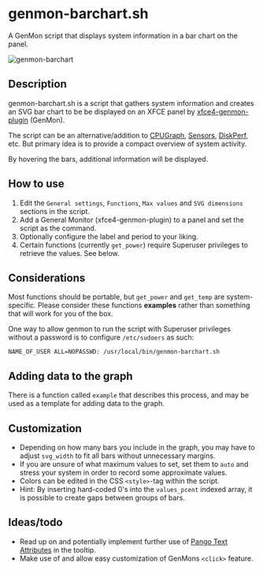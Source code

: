 # genmon-barchart.sh
A GenMon script that displays system information in a bar chart on the panel.

![genmon-barchart](https://user-images.githubusercontent.com/51061686/149675374-45d7606a-7d44-4fc5-aa24-e8ec70bf4e45.gif)

## Description
genmon-barchart.sh is a script that gathers system information and creates an SVG bar chart to be be displayed on an XFCE panel by [xfce4-genmon-plugin](https://gitlab.xfce.org/panel-plugins/xfce4-genmon-plugin) (GenMon).

The script can be an alternative/addition to [CPUGraph](https://docs.xfce.org/panel-plugins/xfce4-cpugraph-plugin/start), [Sensors](https://docs.xfce.org/panel-plugins/xfce4-sensors-plugin/start), [DiskPerf](https://docs.xfce.org/panel-plugins/xfce4-diskperf-plugin/start), etc. But primary idea is to provide a compact overview of system activity.

By hovering the bars, additional information will be displayed.

## How to use
1. Edit the ``General settings``, ``Functions``, ``Max values`` and ``SVG dimensions`` sections in the script.
2. Add a General Monitor (xfce4-genmon-plugin) to a panel and set the script as the command.
3. Optionally configure the label and period to your liking.
4. Certain functions (currently ``get_power``) require Superuser privileges to retrieve the values. See below.

## Considerations
Most functions should be portable, but ``get_power`` and ``get_temp`` are system-specific. Please consider these functions **examples** rather than something that will work for you of the box.

One way to allow genmon to run the script with Superuser privileges without a password is to configure ``/etc/sudoers`` as such:
```
NAME_OF_USER ALL=NOPASSWD: /usr/local/bin/genmon-barchart.sh
```
## Adding data to the graph
There is a function called ``example`` that describes this process, and may be used as a template for adding data to the graph. 

## Customization
- Depending on how many bars you include in the graph, you may have to adjust ``svg_width`` to fit all bars without unnecessary margins.
- If you are unsure of what maximum values to set, set them to ``auto`` and stress your system in order to record some approximate values.
- Colors can be edited in the CSS ``<style>``-tag within the script.
- Hint: By inserting hard-coded 0's into the ``values_pcent`` indexed array, it is possible to create gaps between groups of bars.

## Ideas/todo
- Read up on and potentially implement further use of [Pango Text Attributes](https://docs.gtk.org/Pango/pango_markup.html) in the tooltip.
- Make use of and allow easy customization of GenMons ``<click>`` feature.
